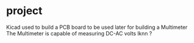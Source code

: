 # project 
Kicad used to build a PCB board to be used later for building a Multimeter 
The Multimeter is capable of measuring DC-AC volts lknn ?
